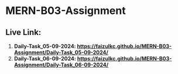 # MERN-B03-Assignment
## Live Link:
1. **Daily-Task_05-09-2024: https://faizulkc.github.io/MERN-B03-Assignment/Daily-Task_05-09-2024/**
2. **Daily-Task_06-09-2024: https://faizulkc.github.io/MERN-B03-Assignment/Daily-Task_06-09-2024/**
